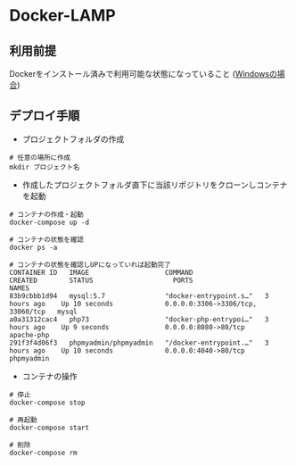 # Docker-LAMP
## 利用前提
Dockerをインストール済みで利用可能な状態になっていること ([Windowsの場合](https://qiita.com/dai-andy1976/items/24228211f2bb1a4cd09e))

## デプロイ手順
- プロジェクトフォルダの作成
```
# 任意の場所に作成
mkdir プロジェクト名
```
- 作成したプロジェクトフォルダ直下に当該リポジトリをクローンしコンテナを起動
```
# コンテナの作成・起動
docker-compose up -d

# コンテナの状態を確認
docker ps -a

# コンテナの状態を確認しUPになっていれば起動完了  
CONTAINER ID   IMAGE                   COMMAND                  CREATED        STATUS                    PORTS                               NAMES
83b9cbbb1d94   mysql:5.7               "docker-entrypoint.s…"   3 hours ago    Up 10 seconds             0.0.0.0:3306->3306/tcp, 33060/tcp   mysql
a0a31312cac4   php73                   "docker-php-entrypoi…"   3 hours ago    Up 9 seconds              0.0.0.0:8080->80/tcp                apache-php
291f3f4d06f3   phpmyadmin/phpmyadmin   "/docker-entrypoint.…"   3 hours ago    Up 10 seconds             0.0.0.0:4040->80/tcp                phpmyadmin
```
- コンテナの操作
```
# 停止
docker-compose stop

# 再起動
docker-compose start

# 削除
docker-compose rm
```
